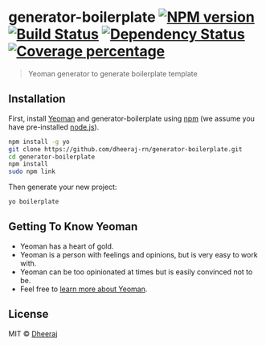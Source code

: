 # generator-boilerplate [![NPM version][npm-image]][npm-url] [![Build Status][travis-image]][travis-url] [![Dependency Status][daviddm-image]][daviddm-url] [![Coverage percentage][coveralls-image]][coveralls-url]
> Yeoman generator to generate boilerplate template

## Installation

First, install [Yeoman](http://yeoman.io) and generator-boilerplate using [npm](https://www.npmjs.com/) (we assume you have pre-installed [node.js](https://nodejs.org/)).

```bash
npm install -g yo
git clone https://github.com/dheeraj-rn/generator-boilerplate.git
cd generator-boilerplate
npm install
sudo npm link
```

Then generate your new project:

```bash
yo boilerplate
```

## Getting To Know Yeoman

 * Yeoman has a heart of gold.
 * Yeoman is a person with feelings and opinions, but is very easy to work with.
 * Yeoman can be too opinionated at times but is easily convinced not to be.
 * Feel free to [learn more about Yeoman](http://yeoman.io/).

## License

MIT © [Dheeraj](https://github.com/dheeraj-rn/)


[npm-image]: https://badge.fury.io/js/generator-boilerplate.svg
[npm-url]: https://npmjs.org/package/generator-boilerplate
[travis-image]: https://travis-ci.org/dheeraj-rn/generator-boilerplate.svg?branch=master
[travis-url]: https://travis-ci.org/dheeraj-rn/generator-boilerplate
[daviddm-image]: https://david-dm.org/dheeraj-rn/generator-boilerplate.svg?theme=shields.io
[daviddm-url]: https://david-dm.org/dheeraj-rn/generator-boilerplate
[coveralls-image]: https://coveralls.io/repos/dheeraj-rn/generator-boilerplate/badge.svg
[coveralls-url]: https://coveralls.io/r/dheeraj-rn/generator-boilerplate
